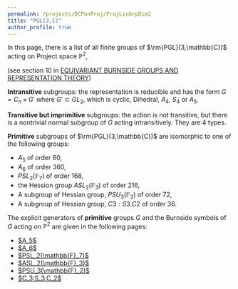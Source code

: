 ```yaml
---
permalink: /projects/DCPonProj/ProjLinGrpDim2
title: "PGL(3,C)"
author_profile: true
---
```


In this page, there is a list of all finite groups of $\rm{PGL}(3,\mathbb{C})$ acting on Project space $\mathbb{P}^2$,

(see section 10 in <a href="https://arxiv.org/pdf/2108.00518.pdf">EQUIVARIANT BURNSIDE GROUPS AND
REPRESENTATION THEORY</a>)

$\textbf{Intransitive}$ subgroups: the representation is reducible and has the form $G=C_n \times G'$ where $G' \subset GL_2$, which is
cyclic, Dihedral, $A_4$, $S_4$ or $A_5$.

$\textbf{Transitive but imprimitive}$ subgroups: the action is not transitive, but there is a nontrivial normal subgroup of $G$ acting intransitively.
They are 4 types.

$\textbf{Primitive}$ subgroups of $\rm{PGL}(3,\mathbb{C})$ are isomorphic to one of the following groups:
* $A_5$ of order 60,
* $A_6$ of order 360,
* $PSL_2(\mathbb{F}_7)$ of order 168,
* the Hession group $ASL_2(\mathbb{F}_3)$ of order 216,
* A subgroup of Hessian group, $PSU_3(\mathbb{F}_2)$ of order 72,
* A subgroup of Hessian group, $C3:S3.C2$ of order 36.

The explicit generators of $\textbf{primitive}$ groups $G$ and the Burnside symbols of $G$ acting on $\mathbb{P}^2$ are given in the following pages:

<ul>
<li><a href="http://kaiqi-yang1994.github.io/projects/DCPonProj/ProjLinGrpDim2/A5" target="_blank" rel="noopener noreferrer">$A_5$</a></li>
<li><a href="http://kaiqi-yang1994.github.io/projects/DCPonProj/ProjLinGrpDim2/A6" target="_blank" rel="noopener noreferrer">$A_6$</a></li>
<li><a href="http://kaiqi-yang1994.github.io/projects/DCPonProj/ProjLinGrpDim2/PSL(2,7)" target="_blank" rel="noopener noreferrer">$PSL_2(\mathbb{F}_7)$</a></li>
<li><a href="http://kaiqi-yang1994.github.io/projects/DCPonProj/ProjLinGrpDim2/ASL(2,3)" target="_blank" rel="noopener noreferrer">$ASL_2(\mathbb{F}_3)$</a></li>
<li><a href="http://kaiqi-yang1994.github.io/projects/DCPonProj/ProjLinGrpDim2/PSU(3,2)" target="_blank" rel="noopener noreferrer">$PSU_3(\mathbb{F}_2)$</a></li>
<li><a href="http://kaiqi-yang1994.github.io/projects/DCPonProj/ProjLinGrpDim2/C3S3C2" target="_blank" rel="noopener noreferrer">$C_3:S_3.C_2$</a></li>
</ul>
